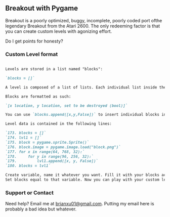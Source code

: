 ## Breakout with Pygame

Breakout is a poorly optimized, buggy, incomplete, poorly coded port ofthe legendary Breakout from the Atari 2600. The only redeeming factor is that you can create custom levels with agonizing effort.

Do I get points for honesty?

### Custom Level format

```markdown

Levels are stored in a list named "blocks":

`blocks = []`

A level is composed of a list of lists. Each individual list inside the list composes a block.

Blocks are formatted as such:

`[x location, y location, set to be destroyed (bool)]`

You can use `blocks.append([x,y,False])` to insert individual blocks into the level.

Level data is contained in the following lines:

`173. blocks = []`
`174. lvl1 = []`
`175. block = pygame.sprite.Sprite()`
`176. block.image = pygame.image.load("block.png")`
`177. for x in range(64, 768, 32):`
`178.     for y in range(96, 256, 32):`
`179.         lvl1.append([x, y, False])`
`180. blocks = lvl1`

Create variable, name it whatever you want. Fill it with your blocks according to the above format.
Set blocks equal to that variable. Now you can play with your custom level.

```

### Support or Contact

Need help? Email me at brianxu01@gmail.com. Putting my email here is probably a bad idea but whatever.
